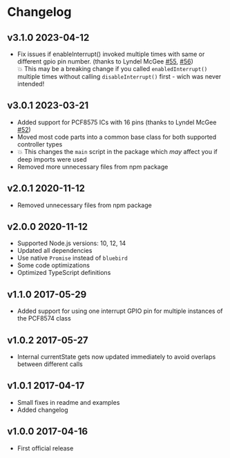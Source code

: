 # Changelog

## v3.1.0 2023-04-12

- Fix issues if enableInterrupt() invoked multiple times with same or different gpio pin number. (thanks to Lyndel McGee [#55](https://github.com/crycode-de/node-pcf8574/issues/55), [#56](https://github.com/crycode-de/node-pcf8574/pull/56))  
  💥 This may be a breaking change if you called `enabledInterrupt()` multiple times without calling `disableInterrupt()` first - wich was never intended!

## v3.0.1 2023-03-21

- Added support for PCF8575 ICs with 16 pins (thanks to Lyndel McGee [#52](https://github.com/crycode-de/node-pcf8574/issues/52))
- Moved most code parts into a common base class for both supported controller types
- 💥 This changes the `main` script in the package which _may_ affect you if deep imports were used
- Removed more unnecessary files from npm package

## v2.0.1 2020-11-12

- Removed unnecessary files from npm package

## v2.0.0 2020-11-12

- Supported Node.js versions: 10, 12, 14
- Updated all dependencies
- Use native `Promise` instead of `bluebird`
- Some code optimizations
- Optimized TypeScript definitions

## v1.1.0 2017-05-29

- Added support for using one interrupt GPIO pin for multiple instances of the PCF8574 class

## v1.0.2 2017-05-27

- Internal currentState gets now updated immediately to avoid overlaps between different calls

## v1.0.1 2017-04-17

- Small fixes in readme and examples
- Added changelog

## v1.0.0 2017-04-16

- First official release
